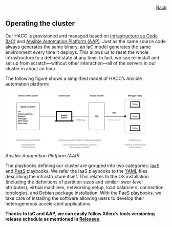 <div id="readme" class="Box-body readme blob js-code-block-container">
<article class="markdown-body entry-content p-3 p-md-6" itemprop="text">
<p align="right">
<a href="https://github.com/fpgasystems/hacc#sections">Back</a>
</p>

# Operating the cluster

<!-- We manage our HACC fully automatic: there is no room for manual administration. By using [Ansible](docs/vocabulary.md#ansible),  -->

Our HACC is provisioned and managed based on [Infrastructure as Code (IaC)](../docs/vocabulary.md#infrastructure-as-code-iac) and [Ansible Automation Platform (AAP)](../docs/vocabulary.md#ansible-automation-platform-aap). Just as the same source code always generates the same binary, an IaC model generates the same environment every time it deploys. This allows us to reset the whole infrastructure to a defined state at any time. In fact, we can re-install and set up from scratch—without other interaction—all of the servers in our cluster in about an hour. <!-- Infrastructure as code (IaC) uses DevOps methodology and versioning with a descriptive model to define and deploy infrastructure, such as networks, virtual machines, load balancers, and connection topologies. Just as the same source code always generates the same binary, an IaC model generates the same environment every time it deploys. -->

The following figure shows a simplified model of HACC’s Ansible automation platform:

![Ansible Automation Platform (AAP).](../imgs/ansible.png "Ansible Automation Platform (AAP).")
*Ansible Automation Platform (AAP).*

The playbooks defining our cluster are grouped into two categories: [IaaS](../docs/vocabulary.md#infrastructure-as-a-service-iaas) and [PaaS](../docs/vocabulary.md#platform-as-a-service-paas) playbooks. We refer the IaaS playbooks to the [YAML](../docs/vocabulary.md#yaml) files describing the infrastructure itself. This relates to the OS installation (including the definitions of partition sizes and similar lower-level attributes), virtual machines, networking setup, load balancers, connection topologies, and Debian package installation. With the PaaS playbooks, we take care of installing the software allowing users to develop their heterogeneous accelerated applications. 

**Thanks to IaC and AAP, we can easily follow Xilinx’s tools versioning release schedule as mentioned in [Releases](../README.md#releases).**

<!-- The playbooks and task definning our cluster are grouped into two categories: IaaS and PaaS. We refer to the IaaS playbooks to those definning the infrastructure itself and related to the OS installation (including the definitions of partition sizes and similar lower-level attributes), networking setup, and Debian packages installation. With the PaaS playbooks we take care of the the software allowing our users to develop their heterogeneous accelerated applications, including XRT’s Xilinx Board Utility (xbutil), Xilinx tools (Vivado, Vitis_HLS, Vitis), the flashable partitions (or base shell) running on the FPGA, and any other sort of user tools we programed ourserlves. Thanks to Ansible we are able to easily follow Xilinx’s tools versioning release schedule as mentioned in [Releases](../README.md/#releases). -->

<!-- Such a process includes installing not only the operating system and Debian packages but also all Xilinx tools, the deployment and development platforms, the base shells’ programming (with a handled servers’ cold boot), and networking configuration. In addition, the YAML-based playbooks and tasks allow us to inherently document servers and cluster setup.



------------

Operations (we actually are managing the cluster with DevOps ==> an agile approach to handle the cluster)
Managed cluster which is publicly available.

THis is not a service... We provide access to a cluster in a more low-level... Service is much more abstracted... here we are still accessing the whole server and we can operate with more freedom. 

It could be PaaS but S (Service) would be too ambitious... PaaS won’t be wrong

IaaS would be correct. Ansible is a platform supporting IaaS. Ansible helps us or support our IaaS. With ansible we install XRT that brings us to PaaS ===> so IaaS would be the installation and setup of the network, OS, etc. and then we go one step forward with XRT/PaaS. 

Ansible ===> Infrastructure as a code. We define everything in a code in a repository => this was the main design decision... 
Infrastructure as code was the primary design choice we made. Infrastructure as Code is a paradigm. Which allows us that allows us to test hardware designs between Xilinx realeses for better availability and mainteinability (much better with Ansible as we know that all the systems are in the same state!).

ANSIBLE makes the operation of the cluster easier ==> is the tool we choose because our support department had the know-how. 


-Public cloud? Private cloud? Managed cloud?
-Networking architecture? What happens when we do SSH to the cluster but then the Mellanox and IPs are in another LAN?
-Ansible reference model? -->